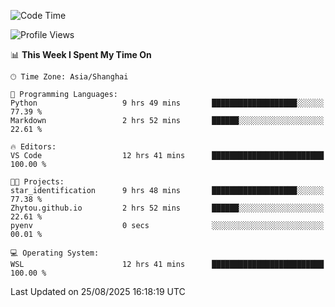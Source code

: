 <!--START_SECTION:waka-->
![Code Time](http://img.shields.io/badge/Code%20Time-3%2C089%20hrs%2028%20mins-blue)

![Profile Views](http://img.shields.io/badge/Profile%20Views-0-blue)

📊 **This Week I Spent My Time On** 

```text
🕑︎ Time Zone: Asia/Shanghai

💬 Programming Languages: 
Python                   9 hrs 49 mins       ███████████████████░░░░░░   77.39 % 
Markdown                 2 hrs 52 mins       ██████░░░░░░░░░░░░░░░░░░░   22.61 % 

🔥 Editors: 
VS Code                  12 hrs 41 mins      █████████████████████████   100.00 % 

🐱‍💻 Projects: 
star_identification      9 hrs 48 mins       ███████████████████░░░░░░   77.38 % 
Zhytou.github.io         2 hrs 52 mins       ██████░░░░░░░░░░░░░░░░░░░   22.61 % 
pyenv                    0 secs              ░░░░░░░░░░░░░░░░░░░░░░░░░   00.01 % 

💻 Operating System: 
WSL                      12 hrs 41 mins      █████████████████████████   100.00 % 
```


 Last Updated on 25/08/2025 16:18:19 UTC
<!--END_SECTION:waka-->